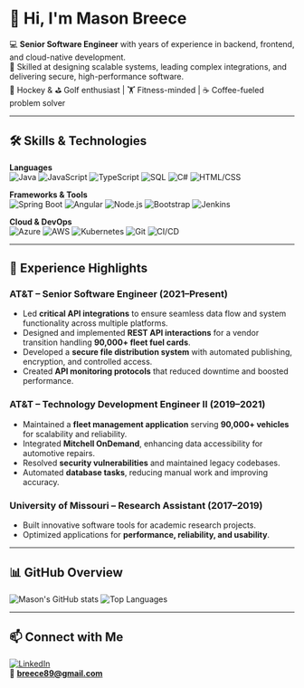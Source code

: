 
# 👋 Hi, I'm Mason Breece

💻 **Senior Software Engineer** with years of experience in backend, frontend, and cloud-native development.  
🚀 Skilled at designing scalable systems, leading complex integrations, and delivering secure, high-performance software.  
🏒 Hockey & ⛳ Golf enthusiast | 🏋 Fitness-minded | ☕ Coffee-fueled problem solver  

---

## 🛠 Skills & Technologies

**Languages**  
![Java](https://img.shields.io/badge/Java-ED8B00?style=for-the-badge&logo=openjdk&logoColor=white)
![JavaScript](https://img.shields.io/badge/JavaScript-F7DF1E?style=for-the-badge&logo=javascript&logoColor=black)
![TypeScript](https://img.shields.io/badge/TypeScript-3178C6?style=for-the-badge&logo=typescript&logoColor=white)
![SQL](https://img.shields.io/badge/SQL-003B57?style=for-the-badge&logo=postgresql&logoColor=white)
![C#](https://img.shields.io/badge/C%23-239120?style=for-the-badge&logo=csharp&logoColor=white)
![HTML/CSS](https://img.shields.io/badge/HTML%2FCSS-E34F26?style=for-the-badge&logo=html5&logoColor=white)

**Frameworks & Tools**  
![Spring Boot](https://img.shields.io/badge/Spring%20Boot-6DB33F?style=for-the-badge&logo=springboot&logoColor=white)
![Angular](https://img.shields.io/badge/Angular-DD0031?style=for-the-badge&logo=angular&logoColor=white)
![Node.js](https://img.shields.io/badge/Node.js-339933?style=for-the-badge&logo=node.js&logoColor=white)
![Bootstrap](https://img.shields.io/badge/Bootstrap-7952B3?style=for-the-badge&logo=bootstrap&logoColor=white)
![Jenkins](https://img.shields.io/badge/Jenkins-D24939?style=for-the-badge&logo=jenkins&logoColor=white)

**Cloud & DevOps**  
![Azure](https://img.shields.io/badge/Azure-0078D4?style=for-the-badge&logo=microsoftazure&logoColor=white)
![AWS](https://img.shields.io/badge/AWS-232F3E?style=for-the-badge&logo=amazonaws&logoColor=white)
![Kubernetes](https://img.shields.io/badge/Kubernetes-326CE5?style=for-the-badge&logo=kubernetes&logoColor=white)
![Git](https://img.shields.io/badge/Git-F05032?style=for-the-badge&logo=git&logoColor=white)
![CI/CD](https://img.shields.io/badge/CI%2FCD-4285F4?style=for-the-badge&logo=githubactions&logoColor=white)

---

## 💼 Experience Highlights

### **AT&T – Senior Software Engineer** (2021–Present)
- Led **critical API integrations** to ensure seamless data flow and system functionality across multiple platforms.
- Designed and implemented **REST API interactions** for a vendor transition handling **90,000+ fleet fuel cards**.
- Developed a **secure file distribution system** with automated publishing, encryption, and controlled access.
- Created **API monitoring protocols** that reduced downtime and boosted performance.

### **AT&T – Technology Development Engineer II** (2019–2021)
- Maintained a **fleet management application** serving **90,000+ vehicles** for scalability and reliability.
- Integrated **Mitchell OnDemand**, enhancing data accessibility for automotive repairs.
- Resolved **security vulnerabilities** and maintained legacy codebases.
- Automated **database tasks**, reducing manual work and improving accuracy.

### **University of Missouri – Research Assistant** (2017–2019)
- Built innovative software tools for academic research projects.
- Optimized applications for **performance, reliability, and usability**.

---

## 📊 GitHub Overview
![Mason's GitHub stats](https://github-readme-stats.vercel.app/api?username=MBreece89&show_icons=true&theme=tokyonight&hide_border=true)
![Top Languages](https://github-readme-stats.vercel.app/api/top-langs/?username=MBreece89&layout=compact&theme=tokyonight&hide_border=true)

---

## 📫 Connect with Me
[![LinkedIn](https://img.shields.io/badge/LinkedIn-Profile-blue?style=for-the-badge&logo=linkedin)](https://linkedin.com/in/mason-breece)  
📧 **breece89@gmail.com**
